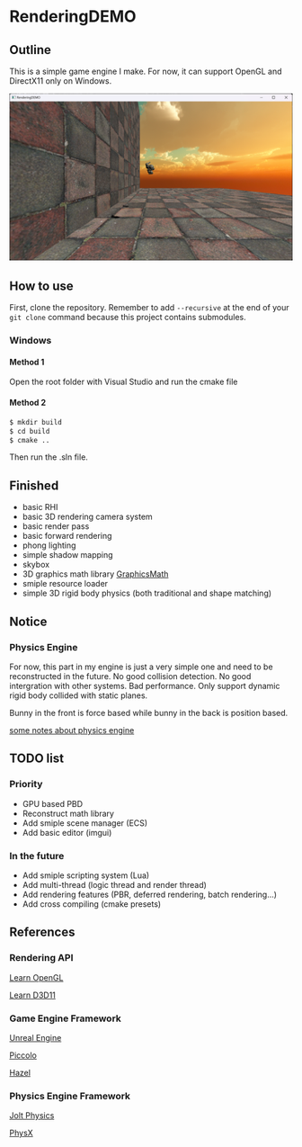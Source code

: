 # RenderingDEMO

## Outline
This is a simple game engine I make. For now, it can support OpenGL and DirectX11 only on Windows.

![preview](doc/preview.png)

## How to use
First, clone the repository. Remember to add ```--recursive``` at the end of your ```git clone``` command because this project contains submodules.

### Windows
#### Method 1
Open the root folder with Visual Studio and run the cmake file 
#### Method 2
```
$ mkdir build
$ cd build
$ cmake ..
```
Then run the .sln file.

## Finished 
- basic RHI 
- basic 3D rendering camera system
- basic render pass
- basic forward rendering
- phong lighting
- simple shadow mapping
- skybox
- 3D graphics math library [GraphicsMath](https://github.com/dengbowen2017/GraphicsMath)
- smiple resource loader
- simple 3D rigid body physics (both traditional and shape matching)

## Notice

### Physics Engine
For now, this part in my engine is just a very simple one and need to be reconstructed in the future. No good collision detection. No good intergration with other systems. Bad performance. Only support dynamic rigid body collided with static planes.

Bunny in the front is force based while bunny in the back is position based.

[some notes about physics engine](./doc/blog.md)

## TODO list

### Priority
- GPU based PBD
- Reconstruct math library
- Add smiple scene manager (ECS)
- Add basic editor (imgui)

### In the future
- Add smiple scripting system (Lua)
- Add multi-thread (logic thread and render thread)
- Add rendering features (PBR, deferred rendering, batch rendering...)
- Add cross compiling (cmake presets)

## References

### Rendering API
[Learn OpenGL](https://learnopengl.com/Getting-started/OpenGL)

[Learn D3D11](https://graphicsprogramming.github.io/learnd3d11/1-introduction/1-1-getting-started/1-1-0-overview/)

### Game Engine Framework
[Unreal Engine](https://github.com/folgerwang/UnrealEngine)

[Piccolo](https://github.com/BoomingTech/Piccolo)

[Hazel](https://github.com/TheCherno/Hazel)

### Physics Engine Framework
[Jolt Physics](https://github.com/jrouwe/JoltPhysics)

[PhysX](https://github.com/NVIDIA-Omniverse/PhysX)